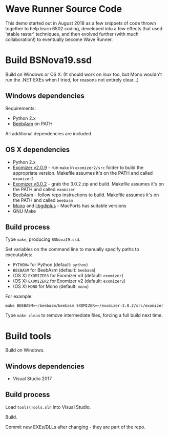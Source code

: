 # Wave Runner Source Code
This demo started out in August 2018 as a few snippets of code thrown together to help learn 6502 coding,
developed into a few effects that used 'stable raster' techniques, and then evolved further (with much collaboration!)
to eventually become Wave Runner.

# Build BSNova19.ssd

Build on Windows or OS X. (It should work on inux too, but Mono wouldn't run the
.NET EXEs when I tried, for reasons not entirely clear...)

## Windows dependencies

Requirements:

* Python 2.x
* [BeebAsm](https://github.com/stardot/beebasm) on PATH

All additional dependencies are included.

## OS X dependencies

* Python 2.x
* [Exomizer v2.0.9](https://github.com/bitshifters/exomizer) - run
  `make` in `exomizer2/src` folder to build the appropriate version.
  Makefile assumes it's on the PATH and called `exomizer2`
* [Exomizer v3.0.2](https://bitbucket.org/magli143/exomizer/wiki/Home) -
  grab the 3.0.2 zip and build. Makefile assumes it's on the PATH and
  called `exomizer`
* [BeebAsm](https://github.com/stardot/beebasm) - follow repo
  instructions to build. Makefile assumes it's on the PATH and called
  `beebasm`
* [Mono](https://www.mono-project.com/) and
  [libgdiplus](https://www.mono-project.com/docs/gui/libgdiplus/) -
  MacPorts has suitable versions
* GNU Make

## Build process

Type `make`, producing `BSNova19.ssd`.

Set variables on the command line to manually specify paths to
executables:

* `PYTHON=` for Python (default: `python`)
* `BEEBASM` for BeebAsm (default: `beebasm`)
* (OS X) `EXOMIZER3` for Exomizer v3 (default: `exomizer`)
* (OS X) `EXOMIZER2` for Exomizer v2 (default: `exomizer2`)
* (OS X) `MONO` for Mono (default: `mono`)

For example:

    make BEEBASM=~/beebasm/beebasm EXOMIZER=~/exomizer-3.0.2/src/exomizer

Type `make clean` to remove intermediate files, forcing a full build
next time.

# Build tools

Build on Windows.

## Windows dependencies

* Visual Studio 2017

## Build process

Load `tools\Tools.sln` into Visual Studio.

Build.

Commit new EXEs/DLLs after changing - they are part of the repo.
